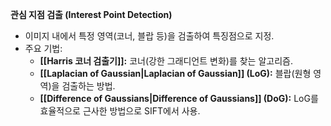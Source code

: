 **관심 지점 검출 (Interest Point Detection)**

- 이미지 내에서 특정 영역(코너, 블랍 등)을 검출하여 특징점으로 지정.
- 주요 기법:
    - **[[Harris 코너 검출기]]:** 코너(강한 그래디언트 변화)를 찾는 알고리즘.
    - **[[Laplacian of Gaussian|Laplacian of Gaussian]] (LoG):** 블랍(원형 영역)을 검출하는 방법.
    - **[[Difference of Gaussians|Difference of Gaussians]] (DoG):** LoG를 효율적으로 근사한 방법으로 SIFT에서 사용.
